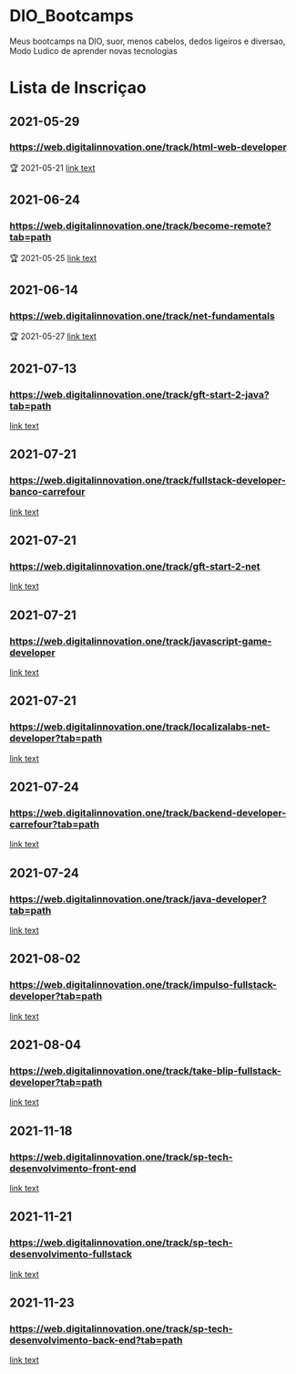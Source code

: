# DIO_Bootcamps
Meus bootcamps na DIO, suor, menos cabelos, dedos ligeiros e diversao, Modo Ludico de aprender novas tecnologias

# Lista de Inscriçao

## 2021-05-29 
### https://web.digitalinnovation.one/track/html-web-developer 
:trophy: 2021-05-21
[link text](HtmlWebDeveloper.md)

## 2021-06-24 
### https://web.digitalinnovation.one/track/become-remote?tab=path
:trophy: 2021-05-25
[link text](BecomeRemote.md)

## 2021-06-14
### https://web.digitalinnovation.one/track/net-fundamentals
:trophy: 2021-05-27
[link text](NetFundamentals.md)

## 2021-07-13
### https://web.digitalinnovation.one/track/gft-start-2-java?tab=path
[link text](GFTStart2Java.md)

## 2021-07-21 
### https://web.digitalinnovation.one/track/fullstack-developer-banco-carrefour
[link text](FullStackDeveloperBancoCarrefour.md)

## 2021-07-21
### https://web.digitalinnovation.one/track/gft-start-2-net
[link text](GFTStar2DotNet.md)

## 2021-07-21
### https://web.digitalinnovation.one/track/javascript-game-developer
[link text](JavaScriptGameDeveloper.md)

## 2021-07-21
### https://web.digitalinnovation.one/track/localizalabs-net-developer?tab=path
[link text](LocalizaLabsNetDeveloper.md)


## 2021-07-24
### https://web.digitalinnovation.one/track/backend-developer-carrefour?tab=path
[link text](BackEndDeveloperCarrefour.md)

## 2021-07-24
### https://web.digitalinnovation.one/track/java-developer?tab=path
[link text](JavaDeveloper.md)

## 2021-08-02
### https://web.digitalinnovation.one/track/impulso-fullstack-developer?tab=path
[link text](ImpulsoFullStackDeveloper.md)

## 2021-08-04 
### https://web.digitalinnovation.one/track/take-blip-fullstack-developer?tab=path
[link text](TakeBlipFullStackDeveloper.md)

## 2021-11-18 
### https://web.digitalinnovation.one/track/sp-tech-desenvolvimento-front-end
[link text](SPTechDesenvolvimentoFrontEnd.md)

## 2021-11-21
### https://web.digitalinnovation.one/track/sp-tech-desenvolvimento-fullstack
[link text](SPTechDesenvolvimentoFullStack.md)

## 2021-11-23
### https://web.digitalinnovation.one/track/sp-tech-desenvolvimento-back-end?tab=path
[link text](SPTechDesenvolvimentoBackEnd.md)
